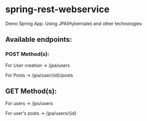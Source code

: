 # spring-rest-webservice
Demo Spring App. 
Using JPA(Hybernate) and other technologies

## Available endpoints:

### POST Method(s): 
For User creation -> /jpa/users

For Posts -> /jpa/user/{id}/posts

## GET Method(s):
For users -> /jps/users

For user's posts -> /jpa/users/{id}
